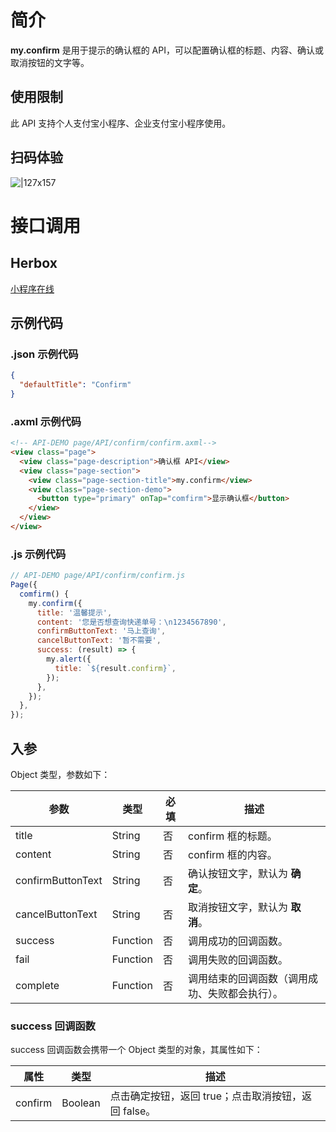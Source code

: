 # 简介
**my.confirm** 是用于提示的确认框的 API，可以配置确认框的标题、内容、确认或取消按钮的文字等。

## 使用限制
此 API 支持个人支付宝小程序、企业支付宝小程序使用。

## 扫码体验

![|127x157](https://gw.alipayobjects.com/zos/skylark-tools/public/files/b24c2aeb8125978c77d93ab36157ac5e.jpeg#align=left&display=inline&height=157&margin=%5Bobject%20Object%5D&originHeight=157&originWidth=127&status=done&style=none&width=127)

# 接口调用

## Herbox

[小程序在线](https://herbox-embed.alipay.com/s/doc-confirm?theme=light&previewZoom=75&chInfo=openhome-doc) 

## 示例代码

### .json 示例代码

```json
{
  "defaultTitle": "Confirm"
}
```

### .axml 示例代码

```html
<!-- API-DEMO page/API/confirm/confirm.axml-->
<view class="page">
  <view class="page-description">确认框 API</view>
  <view class="page-section">
    <view class="page-section-title">my.confirm</view>
    <view class="page-section-demo">
      <button type="primary" onTap="comfirm">显示确认框</button>
    </view>
  </view>
</view>
```

### .js 示例代码

```javascript
// API-DEMO page/API/confirm/confirm.js
Page({
  comfirm() {
    my.confirm({
      title: '温馨提示',
      content: '您是否想查询快递单号：\n1234567890',
      confirmButtonText: '马上查询',
      cancelButtonText: '暂不需要',
      success: (result) => {
        my.alert({
          title: `${result.confirm}`,
        });
      },
    });
  },
});
```

## 入参

Object 类型，参数如下：

| **参数** | **类型** | **必填** | **描述** |
| --- | --- | --- | --- |
| title | String | 否 | confirm 框的标题。 |
| content | String | 否 | confirm 框的内容。 |
| confirmButtonText | String | 否 | 确认按钮文字，默认为 **确定**。 |
| cancelButtonText | String | 否 | 取消按钮文字，默认为 **取消**。 |
| success | Function | 否 | 调用成功的回调函数。 |
| fail | Function | 否 | 调用失败的回调函数。 |
| complete | Function | 否 | 调用结束的回调函数（调用成功、失败都会执行）。 |


### success 回调函数
success 回调函数会携带一个 Object 类型的对象，其属性如下：

| **属性** | **类型** | **描述** |
| --- | --- | --- |
| confirm | Boolean | 点击确定按钮，返回 true；点击取消按钮，返回 false。 |
